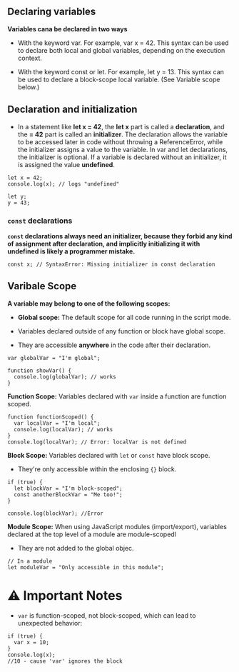 ## Declaring variables
**Variables cana be declared in two ways**
- With the keyword var. For example, var x = 42. This syntax can be used to declare both local and global variables, depending on the execution context.

- With the keyword const or let. For example, let y = 13. This syntax can be used to declare a block-scope local variable. (See Variable scope below.)


## Declaration and initialization
- In a statement like __let x = 42__, the __let x__ part is called a __declaration__, and the __= 42__ part is called an __initializer__. The declaration allows the variable to be accessed later in code without throwing a ReferenceError, while the initializer assigns a value to the variable. In var and let declarations, the initializer is optional. If a variable is declared without an initializer, it is assigned the value __undefined__.

```
let x = 42;
console.log(x); // logs "undefined"

let y;
y = 43;
```

### `const` declarations ###
**`const` declarations always need an initializer, because they forbid any kind of assignment after declaration, and implicitly initializing it with undefined is likely a programmer mistake.**

```
const x; // SyntaxError: Missing initializer in const declaration
```

## Varibale Scope

**A variable may belong to one of the following scopes:**
- __Global scope:__ The default scope for all code running in the script mode.

- Variables declared outside of any function or block have global scope.

- They are accessible __anywhere__ in the code after their declaration.

```
var globalVar = "I'm global";

function showVar() {
  console.log(globalVar); // works
}
```

__Function Scope:__ Variables declared with `var` inside a function are function scoped.

```
function functionScoped() {
  var localVar = "I'm local";
  console.log(localVar); // works
}
console.log(localVar); // Error: localVar is not defined
```

__Block Scope:__ Variables declared with `let` or `const` have block scope.

- They're only accessible within the enclosing `{}` block.

```
if (true) {
  let blockVar = "I'm block-scoped";
  const anotherBlockVar = "Me too!";
}

console.log(blockVar); //Error
```

__Module Scope:__ When using JavaScript modules (import/export), variables declared at the top level of a module are module-scopedl
- They are not added to the global objec.

```
// In a module
let moduleVar = "Only accessible in this module";
```

# ⚠️ Important Notes
- `var` is function-scoped, not block-scoped, which can lead to unexpected behavior:

```
if (true) {
  var x = 10;
}
console.log(x);
//10 - cause 'var' ignores the block
```